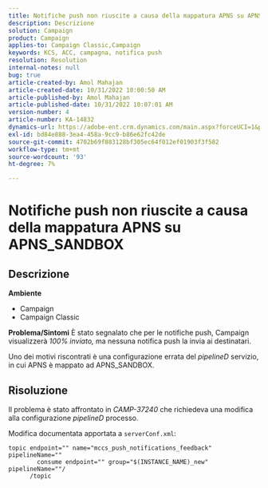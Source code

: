 ```yaml
---
title: Notifiche push non riuscite a causa della mappatura APNS su APNS_SANDBOX
description: Descrizione
solution: Campaign
product: Campaign
applies-to: Campaign Classic,Campaign
keywords: KCS, ACC, campagna, notifica push
resolution: Resolution
internal-notes: null
bug: true
article-created-by: Amol Mahajan
article-created-date: 10/31/2022 10:00:50 AM
article-published-by: Amol Mahajan
article-published-date: 10/31/2022 10:07:01 AM
version-number: 4
article-number: KA-14832
dynamics-url: https://adobe-ent.crm.dynamics.com/main.aspx?forceUCI=1&pagetype=entityrecord&etn=knowledgearticle&id=858fafe5-0259-ed11-9561-6045bd006079
exl-id: bd84e888-3ea4-458a-9cc9-b86e62fc42de
source-git-commit: 4702b69f883128bf305ec64f012ef01903f3f582
workflow-type: tm+mt
source-wordcount: '93'
ht-degree: 7%

---
```


# Notifiche push non riuscite a causa della mappatura APNS su APNS_SANDBOX

## Descrizione

<b>Ambiente</b>
- Campaign
- Campaign Classic



<b>Problema/Sintomi</b>
È stato segnalato che per le notifiche push, Campaign visualizzerà *100% inviato,* ma nessuna notifica push la invia ai destinatari.

Uno dei motivi riscontrati è una configurazione errata del *pipelineD* servizio, in cui APNS è mappato ad APNS_SANDBOX.


## Risoluzione


Il problema è stato affrontato in *CAMP-37240* che richiedeva una modifica alla configurazione *pipelineD* processo.

Modifica documentata apportata a `serverConf.xml`:


```
topic endpoint="" name="mccs_push_notifications_feedback" pipelineName=""
        consume endpoint="" group="$(INSTANCE_NAME)_new" pipelineName=""/
      /topic
```
